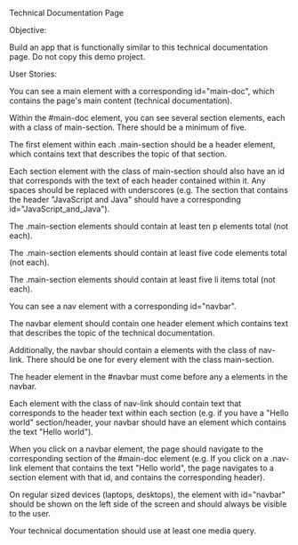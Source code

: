 Technical Documentation Page

Objective:

Build an app that is functionally similar to this technical documentation page. Do not copy this demo project.

User Stories:

You can see a main element with a corresponding id="main-doc", which contains the page's main content (technical documentation).

Within the #main-doc element, you can see several section elements, each with a class of main-section. There should be a minimum of five.

The first element within each .main-section should be a header element, which contains text that describes the topic of that section.

Each section element with the class of main-section should also have an id that corresponds with the text of each header contained within it. Any spaces should be replaced with underscores (e.g. The section that contains the header "JavaScript and Java" should have a corresponding id="JavaScript_and_Java").

The .main-section elements should contain at least ten p elements total (not each).

The .main-section elements should contain at least five code elements total (not each).

The .main-section elements should contain at least five li items total (not each).

You can see a nav element with a corresponding id="navbar".

The navbar element should contain one header element which contains text that describes the topic of the technical documentation.

Additionally, the navbar should contain a elements with the class of nav-link. There should be one for every element with the class main-section.

The header element in the #navbar must come before any a elements in the navbar.

Each element with the class of nav-link should contain text that corresponds to the header text within each section (e.g. if you have a "Hello world" section/header, your navbar should have an element which contains the text "Hello world").

When you click on a navbar element, the page should navigate to the corresponding section of the #main-doc element (e.g. If you click on a .nav-link element that contains the text "Hello world", the page navigates to a section element with that id, and contains the corresponding header).

On regular sized devices (laptops, desktops), the element with id="navbar" should be shown on the left side of the screen and should always be visible to the user.

Your technical documentation should use at least one media query.
